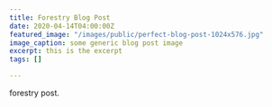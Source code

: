 ```yaml
---
title: Forestry Blog Post
date: 2020-04-14T04:00:00Z
featured_image: "/images/public/perfect-blog-post-1024x576.jpg"
image_caption: some generic blog post image
excerpt: this is the excerpt
tags: []

---
```

forestry post.